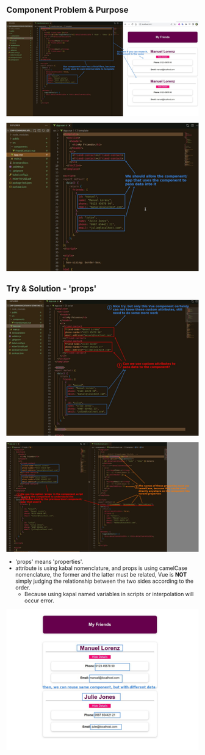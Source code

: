 ## **Component Problem & Purpose**

![Alt problem](pic/03.jpg)

![Alt purpose](pic/04.jpg)

## **Try & Solution - 'props'**

![Alt try](pic/05.jpg)

![Alt props option](pic/06.jpg)

- 'props' means 'properties'.
- attribute is using kabal nomenclature, and props is using camelCase nomenclature, the former and the latter must be related, Vue is **NOT** simply judging the relationship between the two sides according to the order.
  - Because using kapal named variables in scripts or interpolation will occur error.

![Alt result](pic/07.jpg)
